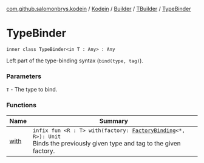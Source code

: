 [com.github.salomonbrys.kodein](../../../../index.md) / [Kodein](../../../index.md) / [Builder](../../index.md) / [TBuilder](../index.md) / [TypeBinder](.)

# TypeBinder

`inner class TypeBinder<in T : Any> : Any`

Left part of the type-binding syntax (`bind(type, tag)`).

### Parameters

`T` - The type to bind.

### Functions

| Name | Summary |
|---|---|
| [with](with.md) | `infix fun <R : T> with(factory: `[`FactoryBinding`](../../../../-factory-binding/index.md)`<*, R>): Unit`<br>Binds the previously given type and tag to the given factory. |
